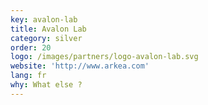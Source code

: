 ```yaml
---
key: avalon-lab
title: Avalon Lab
category: silver
order: 20
logo: /images/partners/logo-avalon-lab.svg
website: 'http://www.arkea.com'
lang: fr
why: What else ?
---
```

